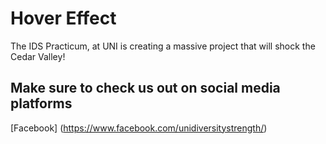 # Hover Effect
The IDS Practicum, at UNI is creating a massive project that will shock the Cedar Valley!

## Make sure to check us out on social media platforms
[Facebook] (https://www.facebook.com/unidiversitystrength/)
